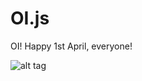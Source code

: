 # OI.js

OI! Happy 1st April, everyone!

![alt tag](http://meowgifs.com/wp-content/uploads/2013/03/AnimatedLaughingCat.gif)
